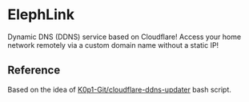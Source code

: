 # ElephLink
Dynamic DNS (DDNS) service based on Cloudflare! Access your home network remotely via a custom domain name without a static IP!

## Reference
Based on the idea of [K0p1-Git/cloudflare-ddns-updater](https://github.com/K0p1-Git/cloudflare-ddns-updater) bash script. 